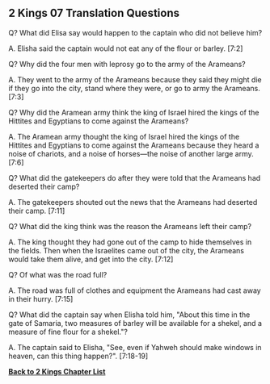 ## 2 Kings 07 Translation Questions ##

Q? What did Elisa say would happen to the captain who did not believe him?

A. Elisha said the captain would not eat any of the flour or barley. [7:2]

Q? Why did the four men with leprosy go to the army of the Arameans?

A. They went to the army of the Arameans because they said they might die if they go into the city, stand where they were, or go to army the Arameans. [7:3]

Q? Why did the Aramean army think the king of Israel hired the kings of the Hittites and Egyptians to come against the Arameans?

A. The Aramean army thought the king of Israel hired the kings of the Hittites and Egyptians to come against the Arameans because they heard a noise of chariots, and a noise of horses—the noise of another large army. [7:6]

Q? What did the gatekeepers do after they were told that the Arameans had deserted their camp?

A. The gatekeepers shouted out the news that the Arameans had deserted their camp. [7:11]

Q? What did the king think was the reason the Arameans left their camp?

A. The king thought they had gone out of the camp to hide themselves in the fields. Then when the Israelites came out of the city, the Arameans would take them alive, and get into the city. [7:12]

Q? Of what was the road full?

A. The road was full of clothes and equipment the Arameans had cast away in their hurry. [7:15]

Q? What did the captain say when Elisha told him, "About this time in the gate of Samaria, two measures of barley will be available for a shekel, and a measure of fine flour for a shekel."?

A. The captain said to Elisha, "See, even if Yahweh should make windows in heaven, can this thing happen?". [7:18-19]

__[Back to 2 Kings Chapter List](./)__

